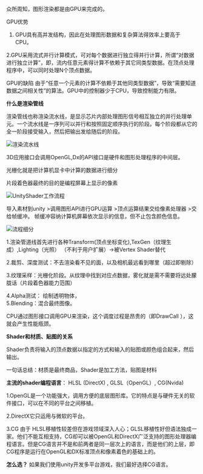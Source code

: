 众所周知，图形渲染都是由GPU来完成的。

GPU优势
1. GPU具有高并发结构，因此在处理图形数据和复杂算法得效率上要高于
  CPU。

2.GPU采用流式并行计算模式，可对每个数据进行独立得并行计算，所谓“对数据进行独立计算”，即，流内任意元素得计算不依赖于其它同类型数据。在顶点处理程序中，可以同时处理N个顶点数据。

GPU的缺陷
由于“任意一个元素的计算不依赖于其他同类型数据”，导致“需要知道数据之间相关性”的算法。GPU中的控制器少于CPU，导致控制能力有限。


**什么是渲染管线**

渲染管线也称渲染流水线，是显示芯片内部处理图形信号相互独立的并行处理单元。一个流水线是一序列可以并行和按照固定顺序执行的阶段。每个阶段都从它的全一阶段接受输入，然后把输出发给随后的阶段。


![渲染流水线](http://upload-images.jianshu.io/upload_images/3806085-4cad8b8b601dee38.png?imageMogr2/auto-orient/strip%7CimageView2/2/w/1240)




3D应用接口会调用OpenGL,Dx的API接口是硬件和图形处理程序的中间层。

光栅化就是把计算机显卡中计算的数据进行细分

片段着色器最终的目的是编程屏幕上显示的像素


![UnityShader工作流程](http://upload-images.jianshu.io/upload_images/3806085-2cebaacb1b94b09f.png?imageMogr2/auto-orient/strip%7CimageView2/2/w/1240)




导入素材到unity >调用图形API进行GPU运算 >顶点运算结果交给像素处理器 >交给帧缓冲。
帧缓冲容纳计算机屏幕依次显示的信息，但不止包含颜色信息。


![流程细分](http://upload-images.jianshu.io/upload_images/3806085-0581ce967e6bde04.png?imageMogr2/auto-orient/strip%7CimageView2/2/w/1240)




1.渲染管道线首先进行各种Transform(顶点坐标变化),TexGen（纹理生成）,Lighting（光照）
（不利于用户扩展）->被Vertex Shader替代

 

2.裁剪、深度测试：不去渲染看不见的面，以及相机最远看到哪里（超过即剔除）

 

3.纹理采样：光栅化阶段。从纹理中找到对应点数据，雾化就是需不需要将远处朦胧话（片段着色器能力范围）

 

4.Alpha测试： 绘制透明物体，  
5.Blending：混合最终图像。

 

CPU通过图形接口调用GPU来渲染，这个调度过程是昂贵的（即DrawCall
），这就会产生性能瓶颈。

 

**Shader和材质、贴图的关系**


Shader负责将输入的顶点数据以指定的方式和输入的贴图或颜色组合起来，然后输出。

一句话总结：材质是最终商品，Shader是加工方法，贴图是材料

 

**主流的shader编程语言**：
HLSL (DirectX) , GLSL（OpenGL）, CG(Nvida)

 

1.OpenGL是一个功能强大，调用方便的底层图形库。它的特点是与硬件无关的软件接口，可以在不同的平台之间移植。

2.DirectX它只运用与微软的平台。

3.CG  由于 HLSL移植性较差但在游戏领域深入人心；GLSL移植性好但语法独成一家。他们不能互相支持，CG却可以被OpenGL和DirectX广泛支持的图形处理器编程语言。但是CG语言并不是和前两者是同一层次上的语言，而是他们的上层，即CG程序是运行在OpenGL和DX标准顶点和像素着色的基础上的。

 

**怎么选？**
如果我们使用unity开发多平台游戏，我们最好选择CG语言。